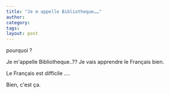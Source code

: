 ```yaml
---
title: "Je m appelle Bibliotheque……"
author:
category: 
tags: 
layout: post
---
```

pourquoi ?

Je m'appelle Bibliotheque..?? Je vais apprendre le Français bien.

Le Français est difficile ….

Bien, c'est ça.

